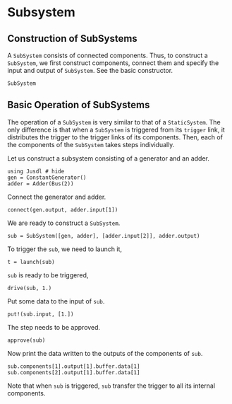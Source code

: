 # Subsystem

## Construction of SubSystems
A `SubSystem` consists of connected components. Thus, to construct a `SubSystem`, we first construct components, connect them and specify the input and output of `SubSystem`. See the basic constructor.
```@docs 
SubSystem
```

## Basic Operation of SubSystems

The operation of a `SubSystem` is very similar to that of a `StaticSystem`. The only difference is that when a `SubSystem` is triggered from its `trigger` link, it distributes the trigger to the trigger links of its components. Then, each of the components of the `SubSystem` takes steps individually.

Let us construct a subsystem consisting of a generator and an adder. 
```@repl subsystem_ex
using Jusdl # hide 
gen = ConstantGenerator()
adder = Adder(Bus(2))
```
Connect the generator and adder.
```@repl subsystem_ex 
connect(gen.output, adder.input[1])
```
We are ready to construct a `SubSystem`.
```@repl subsystem_ex
sub = SubSystem([gen, adder], [adder.input[2]], adder.output)
```
To trigger the `sub`, we need to launch it,
```@repl subsystem_ex
t = launch(sub)
```
`sub` is ready to be triggered,
```@repl subsystem_ex
drive(sub, 1.)
```
Put some data to the input of `sub`.
```@repl subsystem_ex 
put!(sub.input, [1.])
```
The step needs to be approved.
```@repl subsystem_ex
approve(sub)
```
Now print the data written to the outputs of the components of `sub`.
```@repl subsystem_ex 
sub.components[1].output[1].buffer.data[1]
sub.components[2].output[1].buffer.data[1]
```
Note that when `sub` is triggered, `sub` transfer the trigger to all its internal components.
